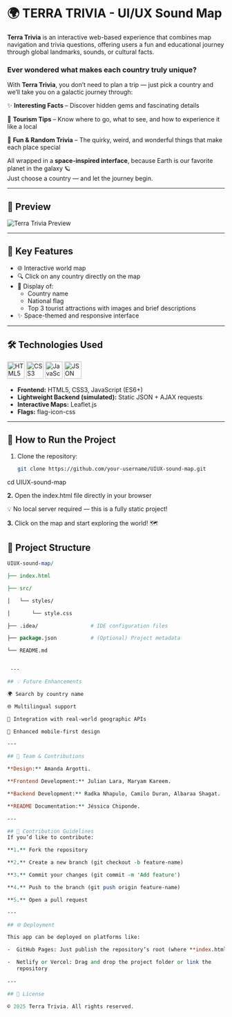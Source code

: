 # 🌍 TERRA TRIVIA - UI/UX Sound Map

**Terra Trivia** is an interactive web-based experience that combines map navigation and trivia questions, offering users a fun and educational journey through global landmarks, sounds, or cultural facts.

### Ever wondered what makes each country truly unique?  

With **Terra Trivia**, you don’t need to plan a trip — just pick a country and we’ll take you on a galactic journey through:

✨ **Interesting Facts** – Discover hidden gems and fascinating details  

🧳 **Tourism Tips** – Know where to go, what to see, and how to experience it like a local  

🎉 **Fun & Random Trivia** – The quirky, weird, and wonderful things that make each place special  

All wrapped in a **space-inspired interface**, because Earth is our favorite planet in the galaxy 🪐  
Just choose a country — and let the journey begin.

---

## 📸 Preview

![Terra Trivia Preview](./terra.trivia)


---

## 🚀 Key Features

- 🌐 Interactive world map
- 🔍 Click on any country directly on the map
- 📄 Display of:
  - Country name
  - National flag
  - Top 3 tourist attractions with images and brief descriptions
- ✨ Space-themed and responsive interface

---

## 🛠️ Technologies Used

<div align="left">

<img src="https://cdn.jsdelivr.net/gh/devicons/devicon/icons/html5/html5-original.svg" width="40" title="HTML5"/> 
<img src="https://cdn.jsdelivr.net/gh/devicons/devicon/icons/css3/css3-original.svg" width="40" title="CSS3"/>
<img src="https://cdn.jsdelivr.net/gh/devicons/devicon/icons/javascript/javascript-original.svg" width="40" title="JavaScript"/>
<img src="https://img.icons8.com/color/48/000000/json--v1.png" width="40" title="JSON"/>

</div>

- **Frontend:** HTML5, CSS3, JavaScript (ES6+)
- **Lightweight Backend (simulated):** Static JSON + AJAX requests
- **Interactive Maps:** Leaflet.js
- **Flags:** flag-icon-css

---

## 🚀  How to Run the Project
1. Clone the repository:
   
   ```bash
   git clone https://github.com/your-username/UIUX-sound-map.git
cd UIUX-sound-map

**2.**   Open the index.html file directly in your browser
   
  💡 No local server required — this is a fully static project!
  
**3.**   Click on the map and start exploring the world! 🗺️

## 📁 Project Structure

```perl
UIUX-sound-map/

├── index.html

├── src/

│   └── styles/

│       └── style.css

├── .idea/                 # IDE configuration files

├── package.json           # (Optional) Project metadata

└── README.md


 ---

## 💡 Future Enhancements

🌍 Search by country name

🌐 Multilingual support

🔄 Integration with real-world geographic APIs

📱 Enhanced mobile-first design

---

## 👥 Team & Contributions

**Design:** Amanda Argotti.

**Frontend Development:** Julian Lara, Maryam Kareem.

**Backend Development:** Radka Nhapulo, Camilo Duran, Albaraa Shagat.

**README Documentation:** Jéssica Chiponde.

---

## 🧩 Contribution Guidelines
If you’d like to contribute:

**1.** Fork the repository

**2.** Create a new branch (git checkout -b feature-name)

**3.** Commit your changes (git commit -m 'Add feature')

**4.** Push to the branch (git push origin feature-name)

**5.** Open a pull request

---

## 🌐 Deployment

This app can be deployed on platforms like:

-  GitHub Pages: Just publish the repository’s root (where **index.html** is located)

-  Netlify or Vercel: Drag and drop the project folder or link the       
   repository
   
--- 

## 📜 License

© 2025 Terra Trivia. All rights reserved.




